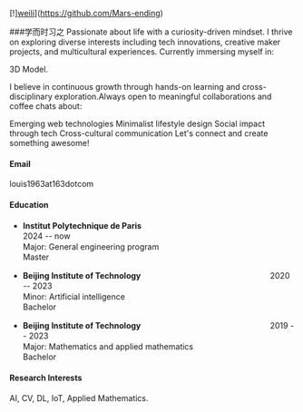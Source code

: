 

[!][weili](https://img.shields.io/badge/MarsEnding-github-blue?logo=github)](https://github.com/Mars-ending)

###学而时习之
Passionate about life with a curiosity-driven mindset. I thrive on exploring diverse interests including tech innovations, creative maker projects, and multicultural experiences. Currently immersing myself in:

3D Model.


I believe in continuous growth through hands-on learning and cross-disciplinary exploration.Always open to meaningful collaborations and coffee chats about:

Emerging web technologies
Minimalist lifestyle design
Social impact through tech
Cross-cultural communication
Let's connect and create something awesome!

#### Email
louis1963at163dotcom

#### Education
- **Institut Polytechnique de Paris**　　　　　　　　　　　　　　　　　　2024 -- now  
  Major: General engineering program　　　　　　　　　　　　　　　　　     Master

- **Beijing Institute of Technology**　　　　　　　　　　　　　　　　   2020 -- 2023  
  Minor: Artificial intelligence　　　　　　　　　　　　　　　　　　　     Bachelor

- **Beijing Institute of Technology**　　　　　　　　　　　　　　　　   2019 -- 2023  
  Major: Mathematics and applied mathematics　　　　　　　　　　　      Bachelor
  
#### Research Interests
AI, CV, DL, IoT, Applied Mathematics.

